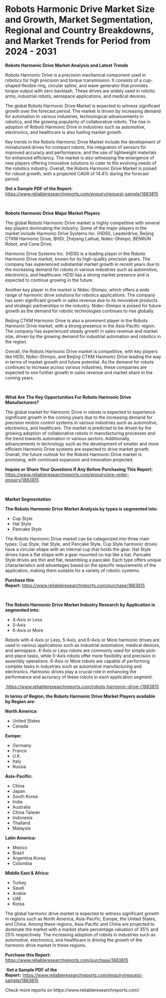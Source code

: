 <p><h1>Robots Harmonic Drive Market Size and Growth, Market Segmentation, Regional and Country Breakdowns, and Market Trends for Period from 2024 -  2031</h1></p><p><strong>Robots Harmonic Drive Market Analysis and Latest Trends</strong></p>
<p><p>Robots Harmonic Drive is a precision mechanical component used in robotics for high precision and torque transmission. It consists of a cup-shaped flexible ring, circular spline, and wave generator that provides torque output with zero backlash. These drives are widely used in robotic arms, industrial robots, aerospace applications, and medical devices.</p><p>The global Robots Harmonic Drive Market is expected to witness significant growth over the forecast period. The market is driven by increasing demand for automation in various industries, technological advancements in robotics, and the growing popularity of collaborative robots. The rise in adoption of Robots Harmonic Drive in industries such as automotive, electronics, and healthcare is also fueling market growth.</p><p>Key trends in the Robots Harmonic Drive Market include the development of miniaturized drives for compact robots, the integration of sensors for improved accuracy and performance, and the use of lightweight materials for enhanced efficiency. The market is also witnessing the emergence of new players offering innovative solutions to cater to the evolving needs of the robotics industry. Overall, the Robots Harmonic Drive Market is poised for robust growth, with a projected CAGR of 14.4% during the forecast period.</p></p>
<p><strong>Get a Sample PDF of the Report:&nbsp;</strong> <a href="https://www.reliableresearchreports.com/enquiry/request-sample/1883815">https://www.reliableresearchreports.com/enquiry/request-sample/1883815</a></p>
<p>&nbsp;</p>
<p><strong>Robots Harmonic Drive Major Market Players</strong></p>
<p><p>The global Robots Harmonic Drive market is highly competitive with several key players dominating the industry. Some of the major players in the market include Harmonic Drive Systems Inc. (HDSI), Leaderdrive, Beijing CTKM Harmonic Drive, BHDI, Zhejiang Laifual, Nidec-Shimpo, BENRUN Robot, and Cone Drive.</p><p>Harmonic Drive Systems Inc. (HDSI) is a leading player in the Robots Harmonic Drive market, known for its high-quality precision gears. The company has experienced substantial market growth in recent years due to the increasing demand for robots in various industries such as automotive, electronics, and healthcare. HDSI has a strong market presence and is expected to continue growing in the future.</p><p>Another key player in the market is Nidec-Shimpo, which offers a wide range of harmonic drive solutions for robotics applications. The company has seen significant growth in sales revenue due to its innovative products and strategic partnerships in the industry. Nidec-Shimpo is poised for future growth as the demand for robotic technologies continues to rise globally.</p><p>Beijing CTKM Harmonic Drive is also a prominent player in the Robots Harmonic Drive market, with a strong presence in the Asia-Pacific region. The company has experienced steady growth in sales revenue and market size, driven by the growing demand for industrial automation and robotics in the region.</p><p>Overall, the Robots Harmonic Drive market is competitive, with key players like HDSI, Nidec-Shimpo, and Beijing CTKM Harmonic Drive leading the way in terms of market growth and future potential. As the demand for robots continues to increase across various industries, these companies are expected to see further growth in sales revenue and market share in the coming years.</p></p>
<p>&nbsp;</p>
<p><strong>What Are The Key Opportunities For Robots Harmonic Drive Manufacturers?</strong></p>
<p><p>The global market for Harmonic Drive in robots is expected to experience significant growth in the coming years due to the increasing demand for precision motion control systems in various industries such as automotive, electronics, and healthcare. The market is predicted to be driven by the growing adoption of collaborative robots in manufacturing processes and the trend towards automation in various sectors. Additionally, advancements in technology such as the development of smaller and more efficient Harmonic Drive systems are expected to drive market growth. Overall, the future outlook for the Robots Harmonic Drive market is promising, with continued expansion and innovation projected.</p></p>
<p><strong>Inquire or Share Your Questions If Any Before Purchasing This Report:</strong> <a href="https://www.reliableresearchreports.com/enquiry/pre-order-enquiry/1883815">https://www.reliableresearchreports.com/enquiry/pre-order-enquiry/1883815</a></p>
<p>&nbsp;</p>
<p><strong>Market Segmentation</strong></p>
<p><strong>The Robots Harmonic Drive Market Analysis by types is segmented into:</strong></p>
<p><ul><li>Cup Style</li><li>Hat Style</li><li>Pancake Style</li></ul></p>
<p><p>The Robots Harmonic Drive market can be categorized into three main types: Cup Style, Hat Style, and Pancake Style. Cup Style harmonic drives have a circular shape with an internal cup that holds the gear. Hat Style drives have a flat shape with a gear mounted on top like a hat. Pancake Style drives are thin and flat, resembling a pancake. Each type offers unique characteristics and advantages based on the specific requirements of the application, making them suitable for a variety of robotic systems.</p></p>
<p><strong>Purchase this Report:&nbsp;</strong><a href="https://www.reliableresearchreports.com/purchase/1883815">https://www.reliableresearchreports.com/purchase/1883815</a></p>
<p>&nbsp;</p>
<p><strong>The Robots Harmonic Drive Market Industry Research by Application is segmented into:</strong></p>
<p><ul><li>4-Axis or Less</li><li>5-Axis</li><li>6-Axis or More</li></ul></p>
<p><p>Robots with 4-Axis or Less, 5-Axis, and 6-Axis or More harmonic drives are used in various applications such as industrial automation, medical devices, and aerospace. 4-Axis or Less robots are commonly used for simple pick-and-place tasks, while 5-Axis robots offer more flexibility and precision in assembly operations. 6-Axis or More robots are capable of performing complex tasks in industries such as automotive manufacturing and electronics. Harmonic drives play a crucial role in enhancing the performance and accuracy of these robots in each application segment.</p></p>
<p><a href="https://www.reliableresearchreports.com/robots-harmonic-drive-r1883815">&nbsp;https://www.reliableresearchreports.com/robots-harmonic-drive-r1883815</a></p>
<p><strong>In terms of Region, the Robots Harmonic Drive Market Players available by Region are:</strong></p>
<p>
    <p> <strong> North America: </strong>
        <ul>
            <li>United States</li>
            <li>Canada</li>
        </ul>
        </p> 
    <p> <strong> Europe: </strong>
        <ul>
            <li>Germany</li>
            <li>France</li>
            <li>U.K.</li>
            <li>Italy</li>
            <li>Russia</li>
        </ul>
        </p> 
    <p> <strong> Asia-Pacific: </strong>
        <ul>
            <li>China</li>
            <li>Japan</li>
            <li>South Korea</li>
            <li>India</li>
            <li>Australia</li>
            <li>China Taiwan</li>
            <li>Indonesia</li>
            <li>Thailand</li>
            <li>Malaysia</li>
        </ul>
        </p> 
    <p> <strong> Latin America: </strong>
        <ul>
            <li>Mexico</li>
            <li>Brazil</li>
            <li>Argentina Korea</li>
            <li>Colombia</li>
        </ul>
        </p> 
    <p> <strong> Middle East & Africa: </strong>
        <ul>
            <li>Turkey</li>
            <li>Saudi</li>
            <li>Arabia</li>
            <li>UAE</li>
            <li>Korea</li>
        </ul>
    </p>
    </p>
<p><p>The global harmonic drive market is expected to witness significant growth in regions such as North America, Asia-Pacific, Europe, the United States, and China. Among these regions, Asia-Pacific and China are projected to dominate the market with a market share percentage valuation of 35% and 25% respectively. The increasing adoption of robots in industries such as automotive, electronics, and healthcare is driving the growth of the harmonic drive market in these regions.</p></p>
<p><strong>Purchase this Report: </strong><a href="https://www.reliableresearchreports.com/purchase/1883815">https://www.reliableresearchreports.com/purchase/1883815</a></p>
<p>&nbsp;<strong>Get a Sample PDF of the Report:&nbsp;&nbsp;</strong><a href="https://www.reliableresearchreports.com/enquiry/request-sample/1883815">https://www.reliableresearchreports.com/enquiry/request-sample/1883815</a></p>
<p><strong></strong></p>
<p>Check more reports on https://www.reliableresearchreports.com/</p>